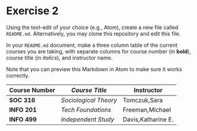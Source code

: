 # Exercise 2
Using the text-edit of your choice (e.g., Atom), create a new file called `README.md`. Alternatively, you may clone this repository and edit this file.

In your `README.md` document, make a three column table of the current courses you are taking, with separate columns for course number (in **bold**), course title (in _italics_), and instructor name.

Note that you can preview this Markdown in Atom to make sure it works correctly.

**Course Number** | _Course Title_ | Instructor
--- | --- | --- |   
**SOC 316** | _Sociological Theory_ | Tomczuk,Sara 
**INFO 201** | _Tech Foundations_ | Freeman,Michael
**INFO 499** | _Independent Study_ | Davis,Katharine E.
